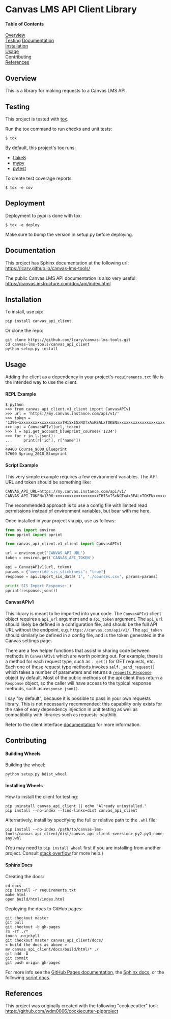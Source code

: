Canvas LMS API Client Library
=============================

#### Table of Contents
[Overview](#overview)  
[Testing](#testing)
[Documentation](#documentation)  
[Installation](#installation)  
[Usage](#usage)  
[Contributing](#contributing)  
[References](#references)  

Overview
--------

This is a library for making requests to a Canvas LMS API.

Testing
-------

This project is tested with [tox](https://tox.readthedocs.io/en/latest/).

Run the tox command to run checks and unit tests:
```
$ tox
```

By default, this project's tox runs:

 * [flake8](http://flake8.pycqa.org/en/latest/)
 * [mypy](https://github.com/python/mypy)
 * [pytest](https://docs.pytest.org/en/latest/)

To create test coverage reports:
```
$ tox -e cov
```

Deployment
----------

Deployment to pypi is done with tox:
```
$ tox -e deploy
```
Make sure to bump the version in setup.py before deploying.

Documentation
-------------

This project has Sphinx documentation at the following url:  
https://lcary.github.io/canvas-lms-tools/

The public Canvas LMS API documentation is also very useful:  
https://canvas.instructure.com/doc/api/index.html

Installation
------------

To install, use pip:

    pip install canvas_api_client

Or clone the repo:

    git clone https://github.com/lcary/canvas-lms-tools.git
    cd canvas-lms-tools/canvas_api_client
    python setup.py install

Usage
-----

Adding the client as a dependency in your project's `requirements.txt`
file is the intended way to use the client.

#### REPL Example

```
$ python
>>> from canvas_api_client.v1_client import CanvasAPIv1
>>> url = 'https://my.canvas.instance.com/api/v1/'
>>> token = '1396~xxxxxxxxxxxxxxxxxxxTHISxISxNOTxAxREALxTOKENxxxxxxxxxxxxxxxxxxxxx'
>>> api = CanvasAPIv1(url, token)
>>> l = api.get_account_blueprint_courses('1234')
>>> for r in l.json():
...     print(r['id'], r['name'])
...
49400 Course_9000_Blueprint
57600 Spring_2018_Blueprint
```

#### Script Example

This very simple example requires a few environment variables. The
API URL and token should be something like:
```
CANVAS_API_URL=https://my.canvas.instance.com/api/v1/
CANVAS_API_TOKEN=1396~xxxxxxxxxxxxxxxxxxxTHISxISxNOTxAxREALxTOKENxxxxxxxxxxxxxxxxxxxxx
```

The recommended approach is to use a config file with limited read
permissions instead of environment variables, but bear with me here.

Once installed in your project via pip, use as follows:

```python
from os import environ
from pprint import pprint

from canvas_api_client.v1_client import CanvasAPIv1 

url = environ.get('CANVAS_API_URL')
token = environ.get('CANVAS_API_TOKEN')

api = CanvasAPIv1(url, token)
params = {"override_sis_stickiness": "true"}
response = api.import_sis_data('1', './courses.csv', params=params)

print('SIS Import Response:')
pprint(response.json())
```

#### CanvasAPIv1

This library is meant to be imported into your code. The `CanvasAPIv1` client
object requires a `api_url` argument and a `api_token` argument. The `api_url`
should likely be defined in a configuration file, and should be the full API
URL without the endpoint, e.g. `https://canvas.com/api/v1/`. The `api_token`
should similarly be defined in a config file, and is the token generated in
the Canvas settings page.

There are a few helper functions that assist in sharing code between methods
in `CanvasAPIv1` which are worth pointing out. For example, there is a method
for each request type, such as `._get()` for GET requests, etc. Each one of
these request type methods invokes `self._send_request()` which takes a
number of parameters and returns a
[`requests.Response`](http://docs.python-requests.org/en/master/api/#requests.Response)
object by default. Most of the public methods of the api client thus return
a `Response` object, so the caller will have access to the typical response
methods, such as `response.json()`.

I say "by default", because it is possible to pass in your own requests
library. This is not necessarily recommended; this capability only exists for
the sake of easy dependency injection in unit testing as well as compatibility
with libraries such as requests-oauthlib.

Refer to the client interface [documentation](#documentation) for more information.

Contributing
------------

#### Building Wheels

Building the wheel:

    python setup.py bdist_wheel

#### Installing Wheels

How to install the client for testing:

    pip uninstall canvas_api_client || echo "Already uninstalled."
    pip install --no-index --find-links=dist canvas_api_client

Alternatively, install by specifying the full or relative path to the `.whl` file:

    pip install --no-index /path/to/canvas-lms-tools/canvas_api_client/dist/canvas_api_client-<version>-py2.py3-none-any.whl

(You may need to `pip install wheel` first if you are installing from another 
project. Consult [stack overflow](https://stackoverflow.com/questions/28002897/wheel-file-installation)
for more help.)

#### Sphinx Docs

Creating the docs:

    cd docs
    pip install -r requirements.txt
    make html
    open build/html/index.html

Deploying the docs to GitHub pages:

    git checkout master
    git pull
    git checkout -b gh-pages
    rm -rf ./*
    touch .nojekyll
    git checkout master canvas_api_client/docs/
    < build the docs as above > 
    mv canvas_api_client/docs/build/html/* ./
    git add -A
    git commit
    git push origin gh-pages

For more info see the [GitHub Pages documentation](https://pages.github.com/),
the [Sphinx docs](http://www.sphinx-doc.org/en/master/contents.html),
or the following [script docs](http://www.willmcginnis.com/2016/02/29/automating-documentation-workflow-with-sphinx-and-github-pages/).

References
----------

This project was originally created with the following "cookiecutter" tool:  
https://github.com/wdm0006/cookiecutter-pipproject
